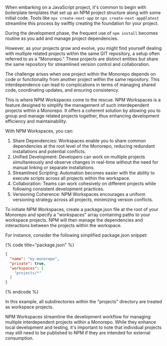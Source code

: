When embarking on a JavaScript project, it's common to begin with boilerplate templates that set up an NPM project structure along with some initial code. 
Tools like `npx create-next-app` or `npx create-next-app@latest` streamline this process by swiftly creating the foundation for your project.

During the development phase, the frequent use of `npm install` becomes routine as you add and manage project dependencies.

However, as your projects grow and evolve, you might find yourself dealing with multiple related projects within the same GIT repository, a setup often referred to as a "Monorepo." 
These projects are distinct entities but share the same repository for streamlined version control and collaboration.

The challenge arises when one project within the Monorepo depends on code or functionality from another project within the same repository. 
This interdependence can lead to complications in terms of managing shared code, coordinating updates, and ensuring consistency.

This is where NPM Workspaces come to the rescue. NPM Workspaces is a feature designed to simplify the management of such interdependent projects within a Monorepo. 
It offers a coherent solution by allowing you to group and manage related projects together, thus enhancing development efficiency and maintainability.

With NPM Workspaces, you can:

1. Share Dependencies: Workspaces enable you to share common dependencies at the root level of the Monorepo, reducing redundant installations and potential conflicts.
2. Unified Development: Developers can work on multiple projects simultaneously and observe changes in real-time without the need for manual linking or separate installations.
3. Streamlined Scripting: Automation becomes easier with the ability to execute scripts across all projects within the workspace.
4. Collaboration: Teams can work cohesively on different projects while following consistent development practices.
5. Versioning Coherence: NPM Workspaces encourages a uniform versioning strategy across all projects, minimizing version conflicts.

To initiate NPM Workspaces, create a package.json file at the root of your Monorepo and specify a "workspaces" array containing paths to your workspace projects. NPM will then manage the dependencies and interactions between the projects within the workspace.

For instance, consider the following simplified package.json snippet:

{% code title="package.json" %}
```json
{
  "name": "my-monorepo",
  "private": true,
  "workspaces": [
    "projects/*"
  ]
}
```
{% endcode %}

In this example, all subdirectories within the "projects" directory are treated as workspace projects.

NPM Workspaces streamline the development workflow for managing multiple interdependent projects within a Monorepo. 
While they enhance local development and testing, it's important to note that individual projects may still need to be published to NPM if they are intended for external consumption.
